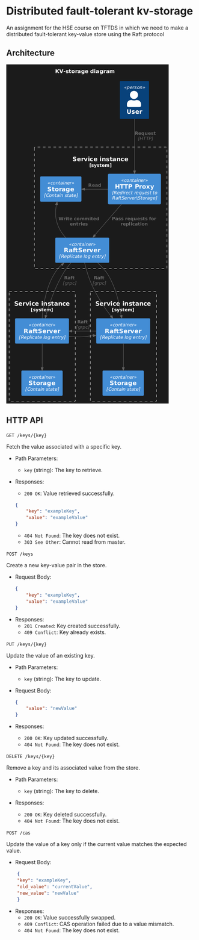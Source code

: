 # Distributed fault-tolerant kv-storage

An assignment for the HSE course on TFTDS in which we need to make a distributed fault-tolerant key-value store using the Raft protocol

## Architecture

![](docs/c4-diagram.png)

## HTTP API

`GET /keys/{key}`

Fetch the value associated with a specific key.

* Path Parameters:
    * `key` (string): The key to retrieve.

* Responses:
    * `200 OK`: Value retrieved successfully.
    ```json
    {
        "key": "exampleKey",
        "value": "exampleValue"
    }
    ```
    * `404 Not Found`: The key does not exist.
    * `303 See Other`: Cannot read from master.


`POST /keys`

Create a new key-value pair in the store.

* Request Body:
    ```json
    {
        "key": "exampleKey",
        "value": "exampleValue"
    }
    ```
* Responses:
    * `201 Created`: Key created successfully.
    * `409 Conflict`: Key already exists.


`PUT /keys/{key}`

Update the value of an existing key.

* Path Parameters:
    * `key` (string): The key to update.

* Request Body:
    ```json
    {
        "value": "newValue"
    }
    ```
* Responses:
    * `200 OK`: Key updated successfully.
    * `404 Not Found`: The key does not exist.


`DELETE /keys/{key}`

Remove a key and its associated value from the store.

* Path Parameters:
    * `key` (string): The key to delete.

* Responses:
    * `200 OK`: Key deleted successfully.
    * `404 Not Found`: The key does not exist.


`POST /cas`

Update the value of a key only if the current value matches the expected value.

* Request Body:
```json
    {
    "key": "exampleKey",
    "old_value": "currentValue",
    "new_value": "newValue"
    }
```
* Responses:
    * `200 OK`: Value successfully swapped.
    * `409 Conflict`: CAS operation failed due to a value mismatch.
    * `404 Not Found`: The key does not exist.

